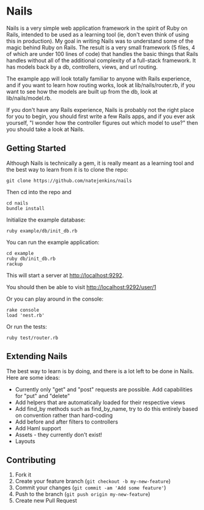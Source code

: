 # Nails

Nails is a very simple web application framework in the spirit of Ruby on Rails, intended to be used as a learning tool (ie, don't even think of using this in production).  My goal in writing Nails was to understand some of the magic behind Ruby on Rails.  The result is a very small framework (5 files, 4 of which are under 100 lines of code) that handles the basic things that Rails handles without all of the additional complexity of a full-stack framework.  It has models back by a db, controllers, views, and url routing.

The example app will look totally familiar to anyone with Rails experience, and if you want to learn how routing works, look at lib/nails/router.rb, if you want to see how the models are built up from the db, look at lib/nails/model.rb.

If you don't have any Rails experience, Nails is probably not the right place for you to begin, you should first write a few Rails apps, and if you ever ask yourself, "I wonder how the controller figures out which model to use?" then you should take a look at Nails.


## Getting Started

Although Nails is technically a gem, it is really meant as a learning tool and the best
way to learn from it is to clone the repo:

    git clone https://github.com/natejenkins/nails

Then cd into the repo and

    cd nails
    bundle install

Initialize the example database:

    ruby example/db/init_db.rb

You can run the example application:

    cd example
    ruby db/init_db.rb
    rackup

This will start a server at [http://localhost:9292](http://localhost:9292).

You should then be able to visit [http://localhost:9292/user/1](http://localhost:9292/user/1)

Or you can play around in the console:

    rake console
    load 'nest.rb'

Or run the tests:

    ruby test/router.rb

## Extending Nails

The best way to learn is by doing, and there is a lot left to be done in Nails.  Here are some ideas:

* Currently only "get" and "post" requests are possible.  Add capabilities for "put" and "delete"
* Add helpers that are automatically loaded for their respective views
* Add find_by methods such as find_by_name, try to do this entirely based on convention rather than hard-coding
* Add before and after filters to controllers
* Add Haml support
* Assets - they currently don't exist!
* Layouts

## Contributing

1. Fork it
2. Create your feature branch (`git checkout -b my-new-feature`)
3. Commit your changes (`git commit -am 'Add some feature'`)
4. Push to the branch (`git push origin my-new-feature`)
5. Create new Pull Request
